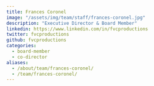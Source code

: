 ```yaml
---
title: Frances Coronel
image: "/assets/img/team/staff/frances-coronel.jpg"
description: "Executive Director & Board Member"
linkedin: https://www.linkedin.com/in/fvcproductions
twitter: fvcproductions
github: fvcproductions
categories:
  - board-member
  - co-director
aliases:
  - /about/team/frances-coronel/
  - /team/frances-coronel/
---
```

